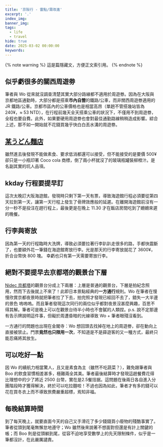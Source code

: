 ```yaml
---
title: '京阪行 - 雷點/需改進'
excerpt: '.'
index_img: 
banner_img: 
tags:
  - life
  - travel
hide: true
date: 2025-03-02 00:00:00
keywords:
---
```


<!-- Latex Protector: Remove "@" before use -->
<!--@lp:skip-all-->
<!--@lp:skip-some-->

<!-- EMSP Replacer: Auto replacement of double full-width white-space with &emsp;&emsp; -->

<!-- Spoiler Replacer: Replace ||text||  with {% spoiler text %} -->
<!--@sprp:skip-all-->

<!-- Footnote Reposer: Auto repositioning of all the footnotes in post -->
<!--@ft:skip-all-->

{% note warning %}
這是篇隱藏文，方便正文索引用。
{% endnote %}

## 似乎虧很多的關西周遊劵

筆者與 Wo 從來就沒調查清楚其實大部分路線都不適用於周遊劵。因為在大阪與京都地區通勤時，大部分都是搭乘**市內自營**的鐵路/公車，而非關西周遊劵適用的 JR 鐵路/公車。京都市區內的公車價格也是相當高昂（單趟不管搭幾站皆為 240¥，≈ 53 NTD），在行程前幾天全天搭乘公車的狀況下，不僅用不到周遊劵，全程也要自費。此外，如果要硬用周遊劵也會對最佳通勤路線稍稍造成影響。綜合上述，那不如一開始就不花錢買幾乎快白白丟水溝的周遊劵。

## [某うどん麵店](https://maps.app.goo.gl/iQys6vGbK9mXY72f8)

雖然進去後發現不能做素食、要求低消都還可以接受，但不能接受的是要價 500¥ 卻只是一小瓶印著 Coco cola 商標，倒了兩小杯就沒了的玻璃瓶罐裝柳橙汁。是名副其實的坑人品項。

## kkday 行程要提早訂

這次太晚訂大阪海遊館，發現時只剩下第一天有票，導致海遊館行程必須要從第四天拉到第一天，讓第一天行程上發生了骨牌效應般的延遲。在離開海遊館前沒有一分一秒不是投注在趕行程上，最後更是在晚上 11.30 才在飯店房間吃到了姍姍來遲的晚餐。

## 行李與寄放

因為第一天的行程臨時大洗牌，導致必須要拉著行李趴趴走很多的路，手都快震斷了，也要額外花一筆錢在海遊館寄放行李。光是那天的行李寄放就花了 3600¥，折合台幣快 800 塊。 幸虧也只有第一天需要寄放行李。

## 絕對不要提早去京都塔的觀景台下層

[Nidec 京都塔](https://maps.app.goo.gl/PR71mnjkksjP7Bm68)的觀景台分成上下兩層：上層是普通的觀景台，下層是拍紀念照用，然而下去後就上不來了！此即日本景點經典的**一方通行**規則。Wo 在筆者在慢慢欣賞京都夜景時就把筆者拉了下去，拍完照才發現已經回不去了，錯失一大半邊的景色 嗚嗚嗚。而且筆者發現這次同行的兩位似乎都對夜景沒甚麼興趣，百思不得其解。筆者可是晚上可以在觀景台待半小時也不會膩的人類捏。p.s. 說不定那邊有告示牌說明這件事，但礙於周遭昏暗的光線導致 Wo \+ 筆者眼殘沒看到。

一方通行的問題也出現在金閣寺：Wo 想回頭去找掉在地上的周遊劵，卻在動向上直接被禁止。門票**竟然也只限用一次**，不知道是不是薛遊客的又一種方式，最終只能忍痛將其放生。

## 可以吃好一點

因 Wo 的續航力相當驚人，且又是素食為主（雖然不吃蔬菜？），難免跟筆者與 Boo 的飲食習慣相差甚多，極難兩全其美。筆者最後結算時才發現這趟餐費花得比理想中的少了將近 2500 台幣，實在是2.5餐拮据。這問題在後兩日各自進入分團階段時才獲得解決，終於可以吃拉麵啦！不過也因為如此，筆者才有多的錢可以花在買冬衣上而不導致旅費嚴重超標，焉知非福。

## 每晚結算時間

到了每天晚上，就要直面今天的自己又手滑花了多少錢錢買小廢物的殘酷事實了。筆者從頭到尾毫無懈怠地遵守；Wo 雖然後來說著不想面對但還是有計上關鍵的帳；而 Boo 則是從頭躺到尾，從容不迫地享受數學上的先天限制條件，似乎是一筆都沒計，在此嚴厲譴責。
